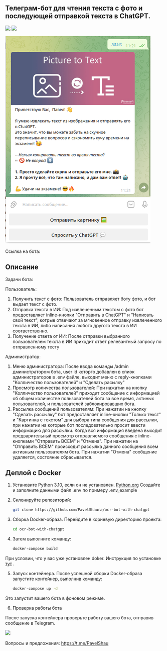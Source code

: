 ## Телеграм-бот для чтения текста с фото и последующей отправкой текста в ChatGPT.
![](https://img.shields.io/badge/language-python_3.10-blue?logo=python&logoColor=f5f5f5)
![](https://img.shields.io/badge/license-MIT-blue?logo=mit&logoColor=f5f5f5)

![Иллюстрация к проекту](https://github.com/PavelShaura/ocr-bot-with-chatgpt/blob/main/img/sample_image.png)

Ссылка на бота:

## Описание
Задачи бота:

Пользователь:
1. Получить текст с фото: Пользователь отправляет боту фото, и бот выдает текст с фото.
2. Отправка текста в ИИ: Под извлеченным текстом с фото бот предоставляет inline-кнопки "Отправить в ChatGPT" и "Написать свой текст",
котрые отвечают за мгновенное отправку извлеченного текста в ИИ, либо написания любого другого текста в ИИ соответственно.
3. Получение ответа от ИИ: После отправки выбранного пользователем текста в ИИ приходит ответ релевантный запросу по отправленному тесту

Администратор:
1. Меню администратора: После ввода команды /admin дминистратором бота, user id которго добавлен в спиок
администраторов в .env файле, выходит меню с reply-кнопками "Колличество пользователей" и "Сделать расылку"
2. Просмотр количества пользователей: При нажатии на кнопку "Колличество пользователей" приходит сообщение с информацией об общем
количестве пользователей бота за все время, актиных пользователей, и пользователей заблокировавших бота.
3. Рассылка сообщений пользователям: При нажатии на кнопку "Сделать рассылку" бот предоставляет inline-кнопки "Только текст"
 и "Картинка с текстом" для выбора типа сообщения для рассылки, при нажатии на которые бот последовательно просит ввести
информацию для рассылки. Когда вся информация введена выходит предварительный просмотр отправляемого сообщения с inline-кнопками
"Отправить ВСЕМ" и "Отмена". При нажатии на "Отправить ВСЕМ" происходит рассылка данного сообщения всем активным пользователям бота.
При нажатии "Отмена" сообщение удаляется, состояние сбрасывается.

## Деплой с Docker

1. Установите Python 3.10, если он не установлен. [Python.org](https://www.python.org/downloads/)
Создайте и заполните данными файл .env по примеру .env_example

2. Склонируйте репозиторий:
     ```bash
   git clone https://github.com/PavelShaura/ocr-bot-with-chatgpt

3. Сборка Docker-образа. 
Перейдите в корневую директорию проекта:
    ```bash
   cd ocr-bot-with-chatgpt

4. Затем выполните команду: 

    ```bash
   docker-compose build
    
При условии, что у вас уже установлен doker. Инструкция по установке <a href="https://www.digitalocean.com/community/tutorials/how-to-install-and-use-docker-on-ubuntu-20-04-ru">тут</a> .

5. Запуск контейнера. После успешной сборки Docker-образа запустите контейнер, выполнив команду:
    ```bash
   docker-compose up -d

Это запустит вашего бота в фоновом режиме.

6. Проверка работы бота

После запуска контейнера проверьте работу вашего бота, отправив сообщение в Telegram.

<div id="header">
  <img src="https://media.giphy.com/media/3b6rWgdpjf0jrvvvZ6/giphy.gif" width="100"/>
</div>

Вопросы и предложения: https://t.me/PavelShau
